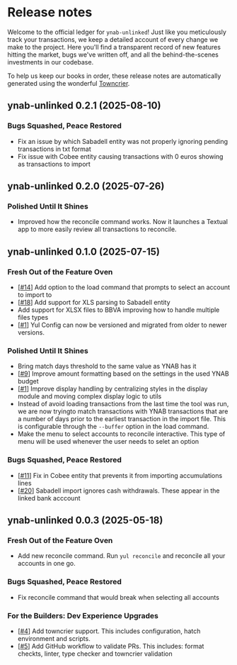 # Release notes

Welcome to the official ledger for `ynab-unlinked`! Just like you meticulously track your transactions, we keep a detailed account of every change we make to the project. Here you'll find a transparent record of new features hitting the market, bugs we've written off, and all the behind-the-scenes investments in our codebase.

To help us keep our books in order, these release notes are automatically generated using the wonderful [Towncrier](https://github.com/twisted/towncrier).

<!-- towncrier release notes start -->

## ynab-unlinked 0.2.1 (2025-08-10)

### Bugs Squashed, Peace Restored
* Fix an issue by which Sabadell entity was not properly ignoring pending transactions in txt format
* Fix issue with Cobee entity causing transactions with 0 euros showing as transactions to import

## ynab-unlinked 0.2.0 (2025-07-26)

### Polished Until It Shines
* Improved how the reconcile command works. Now it launches a Textual app to more easily review all transactions to reconcile.

## ynab-unlinked 0.1.0 (2025-07-15)

### Fresh Out of the Feature Oven
* [[#14](https://github.com/AAraKKe/ynab-unlinked/issues/14)] Add option to the load command that prompts to select an account to import to
* [[#18](https://github.com/AAraKKe/ynab-unlinked/issues/18)] Add support for XLS parsing to Sabadell entity
* Add support for XLSX files to BBVA improving how to handle multiple files types
* [[#1](https://github.com/AAraKKe/ynab-unlinked/issues/1)] Yul Config can now be versioned and migrated from older to newer versions.

### Polished Until It Shines
* Bring match days threshold to the same value as YNAB has it
* [[#9](https://github.com/AAraKKe/ynab-unlinked/issues/9)] Improve amount formatting based on the settings in the used YNAB budget
* [[#1](https://github.com/AAraKKe/ynab-unlinked/issues/1)] Improve display handling by centralizing styles in the display module and moving complex display logic to utils
* Instead of avoid loading transactions from the last time the tool was run, we are now tryingto match transactions with YNAB transactions that are a number of days prior to the earliest transaction in the import file. This is configurable through the `--buffer` option in the load command.
* Make the menu to select accounts to reconcile interactive. This type of menu will be used whenever the user needs to selet an option

### Bugs Squashed, Peace Restored
* [[#11](https://github.com/AAraKKe/ynab-unlinked/issues/11)] Fix in Cobee entity that prevents it from importing accumulations lines
* [[#20](https://github.com/AAraKKe/ynab-unlinked/issues/20)] Sabadell import ignores cash withdrawals. These appear in the linked bank acccount

## ynab-unlinked 0.0.3 (2025-05-18)

### Fresh Out of the Feature Oven
* Add new reconcile command. Run `yul reconcile` and reconcile all your accounts in one go.

### Bugs Squashed, Peace Restored
* Fix reconcile command that would break when selecting all accounts

### For the Builders: Dev Experience Upgrades
* [[#4](https://github.com/AAraKKe/ynab-unlinked/issues/4)] Add towncrier support. This includes configuration, hatch environment and scripts.
* [[#5](https://github.com/AAraKKe/ynab-unlinked/issues/5)] Add GitHub workflow to validate PRs. This includes: format checkts, linter, type checker and towncrier validation

